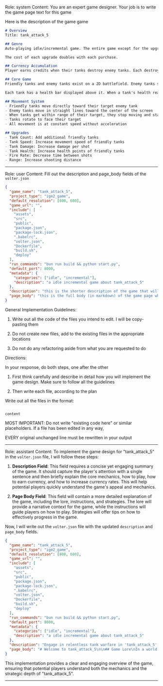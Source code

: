 Role: system
Content: You are an expert game designer. Your job is to write the game page text for this game

Here is the description of the game game
```markdown docs/overview.md
# Overview
Title: tank_attack_5

## Genre
Auto-playing idle/incremental game. The entire game except for the upgrades is fully automated. The player will earn more of the primary currency over time

The cost of each upgrade doubles with each purchase.

## Currency Accumulation
Player earns credits when their tanks destroy enemy tanks. Each destroyed enemy tank awards a fixed amount of credits.

## Core Game
Friendly tanks and enemy tanks exist on a 2D battlefield. Enemy tanks spawn randomly at the edges of the screen. Friendly tanks automatically target and shoot at the nearest enemy tank. When an enemy tank is destroyed, credits are awarded and a new enemy tank spawns after a short delay.

Each tank has a health bar displayed above it. When a tank's health reaches zero, it is destroyed.

## Movement System
- Friendly tanks move directly toward their target enemy tank
- Enemy tanks move in straight lines toward the center of the screen
- When tanks get within range of their target, they stop moving and start shooting
- Tanks rotate to face their target
- All movement is at constant speed without acceleration

## Upgrades
- Tank Count: Add additional friendly tanks
- Tank Speed: Increase movement speed of friendly tanks
- Tank Damage: Increase damage per shot
- Tank Health: Increase health points of friendly tanks
- Fire Rate: Decrease time between shots
- Range: Increase shooting distance

```
__________________
Role: user
Content: Fill out the description and page_body fields of the `volter.json` 

```json volter.json
{
  "game_name": "tank_attack_5",
  "project_type": "ige2_game",
  "default_resolution": [800, 600],
  "game_url": "",
  "include": [
    "assets",
    "src",
    "public",
    "package.json",
    "package-lock.json",
    ".babelrc",
    "volter.json",
    "Dockerfile",
    "build.sh",
    "deploy"
  ],
  "run_commands": "bun run build && python start.py",
  "default_port": 8000,
  "metadata": {
    "categories": ["idle", "incremental"],
    "description": "a idle incremental game about tank_attack_5"
  },
  "description": "this is the shorter description of the game that will be shown when the game is shared. It should include one sentence to grab the reader's attention and then a brief set of description of what happens in the game - specifically how to play, what happens, how to earn currency, and how to increase currency rates",
  "page_body": "this is the full body (in markdown) of the game page which includes the game lore, instructions, and strategies",
}
```



General Implementation Guidelines:

1. Write out all the code of the files you intend to edit. I will be copy-pasting them

2. Do not create new files, add to the existing files in the appropriate locations

3. Do not do any refactoring aside from what you are requested to do



Directions:

In your response, do both steps, one after the other

1. First think carefully and describe in detail how you will implement the game design. Make sure to follow all the guidelines

2. Then write each file, according to the plan



Write out all the files in the format:

```filetype filepath

content

```



MOST IMPORTANT: Do not write "existing code here" or similar placeholders. If a file has been edited in any way,

EVERY original unchanged line must be rewritten in your output
__________________
Role: assistant
Content: To implement the game design for "tank_attack_5" in the `volter.json` file, I will follow these steps:

1. **Description Field**: This field requires a concise yet engaging summary of the game. It should capture the player's attention with a single sentence and then briefly explain the core mechanics, how to play, how to earn currency, and how to increase currency rates. This will help potential players quickly understand the game's appeal and mechanics.

2. **Page Body Field**: This field will contain a more detailed explanation of the game, including the lore, instructions, and strategies. The lore will provide a narrative context for the game, while the instructions will guide players on how to play. Strategies will offer tips on how to effectively progress in the game.

Now, I will write out the `volter.json` file with the updated `description` and `page_body` fields.

```json volter.json
{
  "game_name": "tank_attack_5",
  "project_type": "ige2_game",
  "default_resolution": [800, 600],
  "game_url": "",
  "include": [
    "assets",
    "src",
    "public",
    "package.json",
    "package-lock.json",
    ".babelrc",
    "volter.json",
    "Dockerfile",
    "build.sh",
    "deploy"
  ],
  "run_commands": "bun run build && python start.py",
  "default_port": 8000,
  "metadata": {
    "categories": ["idle", "incremental"],
    "description": "a idle incremental game about tank_attack_5"
  },
  "description": "Engage in relentless tank warfare in 'tank_attack_5', an idle incremental game where your strategic upgrades lead to victory. Watch as your friendly tanks automatically target and destroy enemy tanks to earn credits. Use these credits to purchase upgrades, doubling your firepower, speed, and resilience with each purchase, and dominate the battlefield.",
  "page_body": "# Welcome to tank_attack_5\n\n## Game Lore\nIn a world where automated warfare reigns supreme, you command a battalion of autonomous tanks. Your mission: to defend your territory against endless waves of enemy tanks. As the commander, your strategic decisions will determine the fate of your forces.\n\n## How to Play\n- **Objective**: Destroy enemy tanks to earn credits.\n- **Gameplay**: Your friendly tanks automatically seek out and engage enemy tanks. Each enemy tank destroyed grants you credits.\n- **Upgrades**: Use credits to purchase upgrades that enhance your tanks' capabilities. Each upgrade doubles in cost with each purchase.\n\n## Instructions\n- **Movement**: Friendly tanks move towards the nearest enemy. Enemy tanks head towards the center of the battlefield.\n- **Combat**: Tanks stop moving and start shooting when within range of their target.\n- **Health**: Monitor the health bars above each tank. Destroy enemy tanks before they destroy yours.\n\n## Strategies\n- **Balance Upgrades**: Invest in a mix of upgrades to ensure your tanks are well-rounded.\n- **Prioritize Firepower**: Increasing damage and fire rate can quickly turn the tide of battle.\n- **Expand Your Fleet**: Adding more tanks can overwhelm enemy forces and increase your credit earnings.\n\nPrepare your strategy, upgrade your tanks, and lead your forces to victory in 'tank_attack_5'!"
}
```

This implementation provides a clear and engaging overview of the game, ensuring that potential players understand both the mechanics and the strategic depth of "tank_attack_5".
__________________
